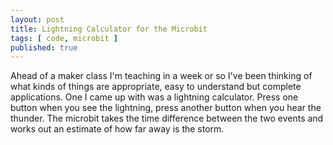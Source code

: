 ```yaml
---
layout: post
title: Lightning Calculator for the Microbit
tags: [ code, microbit ]
published: true
---
```


Ahead of a maker class I'm teaching in a week or so I've been thinking of what kinds of things are appropriate, easy to understand but complete applications. One I came up with was a lightning calculator. Press one button when you see the lightning, press another button when you hear the thunder. The microbit takes the time difference between the two events and works out an estimate of how far away is the storm.

<script src="https://gist.github.com/deejaygraham/f99e14aa7b36e1f4daa4975fef1f8501.js"></script>
